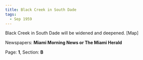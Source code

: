 ```yaml
---  
title: Black Creek in South Dade  
tags:  
  - Sep 1959  
---  
```

  
Black Creek in South Dade will be widened and deepened. [Map]  
  
Newspapers: **Miami Morning News or The Miami Herald**  
  
Page: **1**, Section: **B** 
